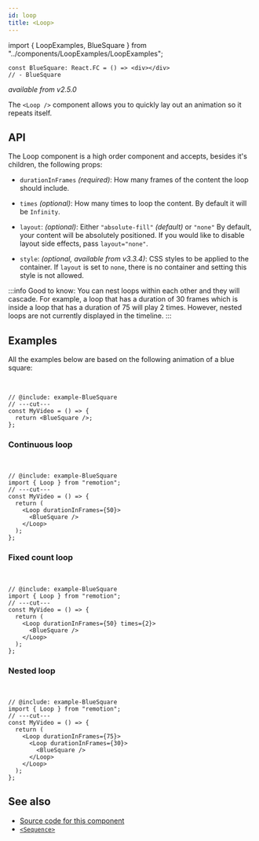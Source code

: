 ```yaml
---
id: loop
title: <Loop>
---
```


import { LoopExamples, BlueSquare } from "../components/LoopExamples/LoopExamples";

```twoslash include example
const BlueSquare: React.FC = () => <div></div>
// - BlueSquare
```

_available from v2.5.0_

The `<Loop />` component allows you to quickly lay out an animation so it repeats itself.

## API

The Loop component is a high order component and accepts, besides it's children, the following props:

- `durationInFrames` _(required)_: How many frames of the content the loop should include.

- `times` _(optional)_: How many times to loop the content. By default it will be `Infinity`.

- `layout`: _(optional)_: Either `"absolute-fill"` _(default)_ or `"none"` By default, your content will be absolutely positioned. If you would like to disable layout side effects, pass `layout="none"`.

- `style`: _(optional, available from v3.3.4)_: CSS styles to be applied to the container. If `layout` is set to `none`, there is no container and setting this style is not allowed.

:::info
Good to know: You can nest loops within each other and they will cascade. For example, a loop that has a duration of 30 frames which is inside a loop that has a duration of 75 will play 2 times. However, nested loops are not currently displayed in the timeline.
:::

## Examples

All the examples below are based on the following animation of a blue square:

<LoopExamples />
<br />

```tsx twoslash
// @include: example-BlueSquare
// ---cut---
const MyVideo = () => {
  return <BlueSquare />;
};
```

### Continuous loop

<LoopExamples type="base" />
<br />

```tsx twoslash
// @include: example-BlueSquare
import { Loop } from "remotion";
// ---cut---
const MyVideo = () => {
  return (
    <Loop durationInFrames={50}>
      <BlueSquare />
    </Loop>
  );
};
```

### Fixed count loop

<LoopExamples type="times" />
<br />

```tsx twoslash
// @include: example-BlueSquare
import { Loop } from "remotion";
// ---cut---
const MyVideo = () => {
  return (
    <Loop durationInFrames={50} times={2}>
      <BlueSquare />
    </Loop>
  );
};
```

### Nested loop

<LoopExamples type="nested" />
<br />

```tsx twoslash
// @include: example-BlueSquare
import { Loop } from "remotion";
// ---cut---
const MyVideo = () => {
  return (
    <Loop durationInFrames={75}>
      <Loop durationInFrames={30}>
        <BlueSquare />
      </Loop>
    </Loop>
  );
};
```

## See also

- [Source code for this component](https://github.com/remotion-dev/remotion/blob/main/packages/core/src/loop/index.tsx)
- [`<Sequence>`](/docs/sequence)
